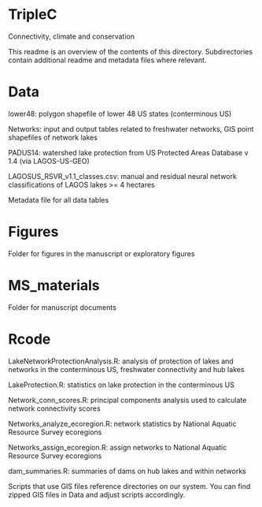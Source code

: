 # TripleC
Connectivity, climate and conservation

This readme is an overview of the contents of this directory. Subdirectories contain additional readme and metadata files where relevant. 

# Data
lower48: polygon shapefile of lower 48 US states (conterminous US)

Networks: input and output tables related to freshwater networks, GIS point shapefiles of network lakes

PADUS14: watershed lake protection from US Protected Areas Database v 1.4 (via LAGOS-US-GEO)

LAGOSUS_RSVR_v1.1_classes.csv: manual and residual neural network classifications of LAGOS lakes >= 4 hectares

Metadata file for all data tables

# Figures
Folder for figures in the manuscript or exploratory figures

# MS_materials
Folder for manuscript documents

# Rcode
LakeNetworkProtectionAnalysis.R: analysis of protection of lakes and networks in the conterminous US, freshwater connectivity and hub lakes

LakeProtection.R: statistics on lake protection in the conterminous US

Network_conn_scores.R: principal components analysis used to calculate network connectivity scores

Networks_analyze_ecoregion.R: network statistics by National Aquatic Resource Survey ecoregions 

Networks_assign_ecoregion.R: assign networks to National Aquatic Resource Survey ecoregions 

dam_summaries.R: summaries of dams on hub lakes and within networks 

Scripts that use GIS files reference directories on our system. You can find zipped GIS files in Data and adjust scripts accordingly.



